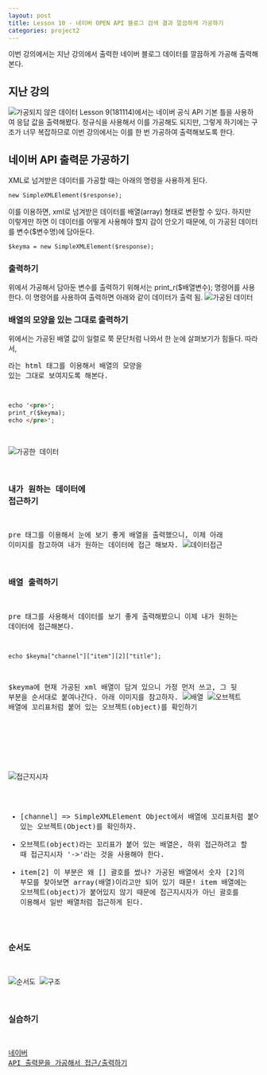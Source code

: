 ```yaml
---
layout: post
title: Lesson 10 - 네이버 OPEN API 블로그 검색 결과 깔끔하게 가공하기
categories: project2
---
```


이번 강의에서는 지난 강의에서 출력한 네이버 블로그 데이터를 깔끔하게 가공해 출력해본다.

## 지난 강의
![가공되지 않은 데이터](http://mocha.dothome.co.kr/images/9-4.png)
Lesson 9(181114)에서는 네이버 공식 API 기본 틀을 사용하여 응답 값을 출력해봤다. 정규식을 사용해서 이를 가공해도 되지만, 그렇게 하기에는 구조가 너무 복잡하므로 이번 강의에서는 이를 한 번 가공하여 출력해보도록 한다.

## 네이버 API 출력문 가공하기
XML로 넘겨받은 데이터를 가공할 때는 아래의 명령을 사용하게 된다.
~~~html
new SimpleXMLElement($response);
~~~
이를 이용하면, xml로 넘겨받은 데이터를 배열(array) 형태로 변환할 수 있다. 하지만 이렇게만 하면 이 데이터를 어떻게 사용해야 할지 감이 안오기 때문에, 이 가공된 데이터를 변수($변수명)에 담아둔다.
~~~html
$keyma = new SimpleXMLElement($response);
~~~

### 출력하기
위에서 가공해서 담아둔 변수를 출력하기 위해서는 print_r($배열변수); 명령어를 사용한다. 이 명령어를 사용하여 출력하면 아래와 같이 데이터가 출력 됨.
![가공된 데이터](http://mocha.dothome.co.kr/images/10-2.png)

### 배열의 모양을 있는 그대로 출력하기
위에서는 가공된 배열 값이 일렬로 쭉 문단처럼 나와서 한 눈에 살펴보기가 힘들다. 따라서, <pre>라는 html 태그를 이용해서 배열의 모양을 있는 그대로 보여지도록 해본다.
~~~html
echo '<pre>';
print_r($keyma);
echo </pre>';
~~~
![가공한 데이터](http://mocha.dothome.co.kr/images/10-4.png)


### 내가 원하는 데이터에 접근하기
pre 태그를 이용해서 눈에 보기 좋게 배열을 출력했으니, 이제 아래 이미지를 참고하여 내가 원하는 데이터에 접근 해보자. 
![데이터접근](http://mocha.dothome.co.kr/images/10-7.png)


### 배열 출력하기
pre 태그를 사용해서 데이터를 보기 좋게 출력해봤으니 이제 내가 원하는 데이터에 접근해본다.
~~~html
echo $keyma["channel"]["item"][2]["title"];
~~~
$keyma에 현재 가공된 xml 배열이 담겨 있으니 가정 먼저 쓰고, 그 뒷 부분을 순서대로 붙여나간다. 아래 이미지를 참고하자.
![배열](http://mocha.dothome.co.kr/images/10-8.png)
![오브젝트](http://mocha.dothome.co.kr/images/10-9.png)
배열에 꼬리표처럼 붙어 있는 오브젝트(object)를 확인하기

<br/><br/>

![접근지시자](http://mocha.dothome.co.kr/images/10-10.png)


* [channel] => SimpleXMLElement Object에서 배열에 꼬리표처럼 붙어 있는 오브젝트(Object)를 확인하자.
* 오브젝트(object)라는 꼬리표가 붙어 있는 배열은, 하위 접근하려고 할 때 접근지시자 '->'라는 것을 사용해야 한다.
* item[2] 이 부분은 왜 [] 괄호를 썼나? 가공된 배열에서 숫자 [2]의 부모를 찾아보면 array(배열)이라고만 되어 있기 때문! item 배열에는 오브젝트(object)가 붙어있지 않기 때문에 접근지시자가 아닌 괄호를 이용해서 일반 배열처럼 접근하게 된다.

### 순서도
![순서도](http://mocha.dothome.co.kr/images/10-11.png)
![구조](http://mocha.dothome.co.kr/images/10-12.png)

### 실습하기
[네이버 API 출력문을 가공해서 접근/출력하기](http://mocha.dothome.co.kr/practice/naverapi-practice2.php)